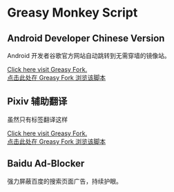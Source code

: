 # Greasy Monkey Script

## Android Developer Chinese Version
Android 开发者谷歌官方网站自动跳转到无需穿墙的镜像站。

<a target="_blank" href="http://greasyfork.org/scripts/37313">Click here visit Greasy Fork.<br>点击此处在 Greasy Fork 浏览该脚本</a>

## Pixiv 辅助翻译
虽然只有标签翻译这样

<a target="_blank" href="http://greasyfork.org/scripts/372548">Click here visit Greasy Fork.<br>点击此处在 Greasy Fork 浏览该脚本</a>

## Baidu Ad-Blocker
强力屏蔽百度的搜索页面广告，持续护眼。


